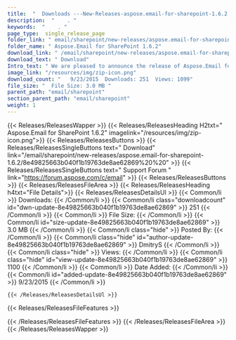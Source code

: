 ```yaml
---
title:  "  Downloads ---New-Releases-aspose.email-for-sharepoint-1.6.2 . " 
description:  "    . " 
keywords:  "    . " 
page_type:  single_release_page
folder_link: " email/sharepoint/new-releases/aspose.email-for-sharepoint-1.6.2/"
folder_name: " Aspose.Email for SharePoint 1.6.2"
download_link: " /email/sharepoint/new-releases/aspose.email-for-sharepoint-1.6.2/8e49825663b040f1b19763de8ae62869"
download_text: " Download"
Intro_text: " We are pleased to announce the release of Aspose.Email for SharePoint 1.6.2. Thi..."
image_link: "/resources/img/zip-icon.png"
download_count: "   9/23/2015  Downloads: 251  Views: 1099"
file_size: "  File Size: 3.0 MB "
parent_path: "email/sharepoint"
section_parent_path: "email/sharepoint"
weight: 1 
---
```


{{< Releases/ReleasesWapper >}}
  {{< Releases/ReleasesHeading H2txt=" Aspose.Email for SharePoint 1.6.2" imagelink="/resources/img/zip-icon.png">}}
  {{< Releases/ReleasesButtons >}}
    {{< Releases/ReleasesSingleButtons text=" Download" link="/email/sharepoint/new-releases/aspose.email-for-sharepoint-1.6.2/8e49825663b040f1b19763de8ae62869%20%20" >}}
    {{< Releases/ReleasesSingleButtons text=" Support Forum " link="https://forum.aspose.com/c/email" >}}
  {{< Releases/ReleasesButtons >}}
  {{< Releases/ReleasesFileArea >}}
    {{< Releases/ReleasesHeading h4txt="File Details">}}
    {{< Releases/ReleasesDetailsUl >}}
            {{< Common/li  >}} Downloads: {{< /Common/li >}} 
      {{< Common/li class="downloadcount" id="dwn-update-8e49825663b040f1b19763de8ae62869" >}} 251 {{< /Common/li >}} 
      {{< Common/li  >}} File Size: {{< /Common/li >}} 
      {{< Common/li id="size-update-8e49825663b040f1b19763de8ae62869" >}} 3.0 MB {{< /Common/li >}} 
      {{< Common/li  class="hide" >}} Posted By: {{< /Common/li >}} 
      {{< Common/li class="hide" id="author-update-8e49825663b040f1b19763de8ae62869" >}} DmitryS {{< /Common/li >}} 
      {{< Common/li class="hide"  >}} Views: {{< /Common/li >}} 
      {{< Common/li class="hide" id="view-update-8e49825663b040f1b19763de8ae62869" >}} 1100 {{< /Common/li >}} 
      {{< Common/li  >}} Date Added: {{< /Common/li >}} 
      {{< Common/li id="added-update-8e49825663b040f1b19763de8ae62869" >}} 9/23/2015 {{< /Common/li >}} 

    {{< /Releases/ReleasesDetailsUl >}}

  {{< Releases/ReleasesFileFeatures >}}
      
  {{< /Releases/ReleasesFileFeatures >}}
 {{< /Releases/ReleasesFileArea >}}
{{< /Releases/ReleasesWapper >}}



